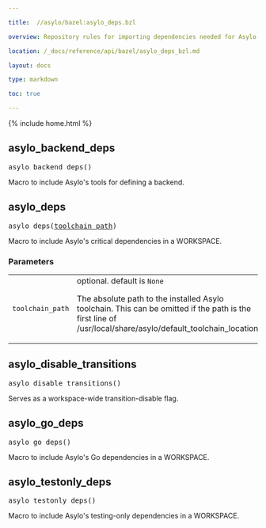 ```yaml
---

title:  //asylo/bazel:asylo_deps.bzl

overview: Repository rules for importing dependencies needed for Asylo

location: /_docs/reference/api/bazel/asylo_deps_bzl.md

layout: docs

type: markdown

toc: true

---
```

{% include home.html %}
<!-- Generated with Stardoc: http://skydoc.bazel.build -->

<a name="#asylo_backend_deps"></a>

## asylo_backend_deps

<pre>
asylo_backend_deps()
</pre>

Macro to include Asylo's tools for defining a backend.



<a name="#asylo_deps"></a>

## asylo_deps

<pre>
asylo_deps(<a href="#asylo_deps-toolchain_path">toolchain_path</a>)
</pre>

Macro to include Asylo's critical dependencies in a WORKSPACE.

### Parameters

<table class="params-table">
  <colgroup>
    <col class="col-param" />
    <col class="col-description" />
  </colgroup>
  <tbody>
    <tr id="asylo_deps-toolchain_path">
      <td><code>toolchain_path</code></td>
      <td>
        optional. default is <code>None</code>
        <p>
          The absolute path to the installed Asylo toolchain.
                This can be omitted if the path is the first line of
                /usr/local/share/asylo/default_toolchain_location
        </p>
      </td>
    </tr>
  </tbody>
</table>


<a name="#asylo_disable_transitions"></a>

## asylo_disable_transitions

<pre>
asylo_disable_transitions()
</pre>

Serves as a workspace-wide transition-disable flag.



<a name="#asylo_go_deps"></a>

## asylo_go_deps

<pre>
asylo_go_deps()
</pre>

Macro to include Asylo's Go dependencies in a WORKSPACE.



<a name="#asylo_testonly_deps"></a>

## asylo_testonly_deps

<pre>
asylo_testonly_deps()
</pre>

Macro to include Asylo's testing-only dependencies in a WORKSPACE.



